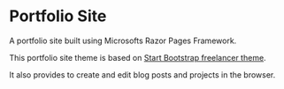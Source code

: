 # Portfolio Site
A portfolio site built using Microsofts Razor Pages Framework. 

This portfolio site theme is based on <a href="https://startbootstrap.com/themes/freelancer/">Start Bootstrap freelancer theme</a>.

It also provides to create and edit blog posts and projects in the browser. 
